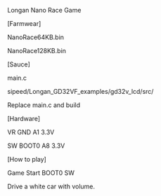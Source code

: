 Longan Nano Race Game

[Farmwear]

NanoRace64KB.bin

NanoRace128KB.bin

[Sauce]

main.c

sipeed/Longan_GD32VF_examples/gd32v_lcd/src/

Replace main.c and build

[Hardware]

VR GND A1 3.3V

SW BOOT0 A8 3.3V

[How to play]

Game Start BOOT0 SW

Drive a white car with volume.
